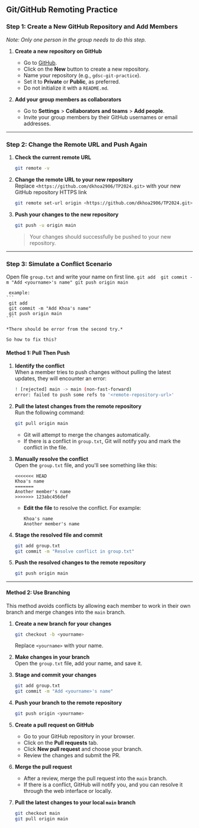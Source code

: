 ## Git/GitHub Remoting Practice

### Step 1: Create a New GitHub Repository and Add Members

*Note: Only one person in the group needs to do this step.* 
1. **Create a new repository on GitHub**
   - Go to [GitHub](https://github.com/).
   - Click on the **New** button to create a new repository.
   - Name your repository (e.g., `gdsc-git-practice`).
   - Set it to **Private** or **Public**, as preferred.
   - Do not initialize it with a `README.md`.

2. **Add your group members as collaborators**  
   - Go to **Settings** > **Collaborators and teams** > **Add people**.
   - Invite your group members by their GitHub usernames or email addresses.

---

### Step 2: Change the Remote URL and Push Again

1. **Check the current remote URL**  
   ```bash
   git remote -v
   ```

2. **Change the remote URL to your new repository**  
   Replace `<https://github.com/dkhoa2906/TP2024.git>` with your new GitHub repository HTTPS link
   ```bash
   git remote set-url origin <https://github.com/dkhoa2906/TP2024.git>
   ```

3. **Push your changes to the new repository**  
   ```bash
   git push -u origin main
   ```
   > Your changes should successfully be pushed to your new repository.

---

### Step 3: Simulate a Conflict Scenario

Open file `group.txt` and write your name on first line.
    ```
     git add 
     git commit -m "Add <yourname>'s name"
     git push origin main
     ```

     example:
    ```
     git add 
     git commit -m "Add Khoa's name"
     git push origin main
    ```

    *There should be error from the second try.*

    So how to fix this?

#### **Method 1: Pull Then Push**

1. **Identify the conflict**  
   When a member tries to push changes without pulling the latest updates, they will encounter an error:
   ```bash
   ! [rejected] main -> main (non-fast-forward)
   error: failed to push some refs to '<remote-repository-url>'
   ```

2. **Pull the latest changes from the remote repository**  
   Run the following command:
   ```bash
   git pull origin main
   ```
   - Git will attempt to merge the changes automatically.
   - If there is a conflict in `group.txt`, Git will notify you and mark the conflict in the file.

3. **Manually resolve the conflict**  
   Open the `group.txt` file, and you'll see something like this:
   ```plaintext
   <<<<<<< HEAD
   Khoa's name
   =======
   Another member's name
   >>>>>>> 123abc456def
   ```
   - **Edit the file** to resolve the conflict. For example:
     ```plaintext
     Khoa's name
     Another member's name
     ```

4. **Stage the resolved file and commit**  
   ```bash
   git add group.txt
   git commit -m "Resolve conflict in group.txt"
   ```

5. **Push the resolved changes to the remote repository**  
   ```bash
   git push origin main
   ```

---

#### **Method 2: Use Branching**

This method avoids conflicts by allowing each member to work in their own branch and merge changes into the `main` branch.

1. **Create a new branch for your changes**  
   ```bash
   git checkout -b <yourname>
   ```
   Replace `<yourname>` with your name.

2. **Make changes in your branch**  
   Open the `group.txt` file, add your name, and save it.

3. **Stage and commit your changes**  
   ```bash
   git add group.txt
   git commit -m "Add <yourname>'s name"
   ```

4. **Push your branch to the remote repository**  
   ```bash
   git push origin <yourname>
   ```

5. **Create a pull request on GitHub**  
   - Go to your GitHub repository in your browser.
   - Click on the **Pull requests** tab.
   - Click **New pull request** and choose your branch.
   - Review the changes and submit the PR.

6. **Merge the pull request**  
   - After a review, merge the pull request into the `main` branch.
   - If there is a conflict, GitHub will notify you, and you can resolve it through the web interface or locally.

7. **Pull the latest changes to your local `main` branch**  
   ```bash
   git checkout main
   git pull origin main
   ```